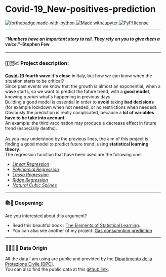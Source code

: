 <h1> Covid-19_New-positives-prediction</h1>

[![forthebadge made-with-python](http://ForTheBadge.com/images/badges/made-with-python.svg)](https://www.python.org/)
[![Made withJupyter](https://img.shields.io/badge/Made%20with-Jupyter-orange?style=for-the-badge&logo=Jupyter)](https://jupyter.org/try)
[![PyPI license](https://img.shields.io/pypi/l/ansicolortags.svg)](https://github.com/Amatofrancesco99/Covid-19_New-positives-prediction/blob/main/LICENSE)
<br>

***

<h4><em>“Numbers have an important story to tell. They rely on you to give them a voice.”</em>–Stephen Few</h4>

***

<h3>🇮🇹📈 Project description:</h3>

**[Covid-19](https://www.who.int/health-topics/coronavirus#tab=tab_1) fourth wave it's close** in Italy, but how we can know when the situation starts to be critical?
<br>
Since past events we know that the growth is almost an exponential, when a wave starts, so we want to predict the future trend, with a **good model**, knowing *a priori* what's happening in previous days.
<br>
Building a good model is essential in order to **avoid** taking **bad decisions** (for example lockdown when not needed, or no restrictions when needed).
<br>
Obviously the prediction is really complicated, because a **lot of variables have to be take into account**.
<br>An example: the third vaccination may produce a decrease effect in future trend (especially deaths).
<br><br>
As you may understood by the previous lines, the aim of this project is finding a good model to predict future trend, using **statistical learning theory**.
<br>
The regression function that have been used are the following one:
 *  *[Linear Regression](https://en.wikipedia.org/wiki/Linear_regression)*
 *  *[Polynomial Regression](https://en.wikipedia.org/wiki/Polynomial_regression)*
 *  *[Lasso Regression](https://en.wikipedia.org/wiki/Lasso_(statistics))*
 *  *[Ridge Regression](https://www.mygreatlearning.com/blog/what-is-ridge-regression/)*
 *  *[Natural Cubic Splines](https://towardsdatascience.com/numerical-interpolation-natural-cubic-spline-52c1157b98ac)*
***

<h3>📚🤔 Deepening:</h3>

Are you interested about this argument? 
 * Read this beautiful book : [The Elements of Statistical Learning](https://web.stanford.edu/~hastie/Papers/ESLII.pdf).
 * You can also see another of my project: [Gas consumption prediction](https://github.com/Amatofrancesco99/Gas_consumption-prediction)

***

<h3>💾👨🏻‍💻 Data Origin </h3>

All the data I am using are public and provided by the [Dipartimento della Protezione Civile (DPC)](https://www.protezionecivile.gov.it/it/).
<br>
You can also find the public data at this [github link](https://github.com/pcm-dpc/COVID-19).
